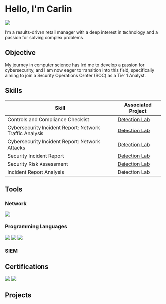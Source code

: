 # Hello, I'm Carlin
<a href="https://linkedin.com/in/carlin-bunn-b53684221"><img src="https://img.shields.io/badge/-LinkedIn-0072b1?&style=for-the-badge&logo=linkedin&logoColor=white" /></a>

I’m a results-driven retail manager with a deep interest in technology and a passion for solving complex problems.

## Objective
My journey in computer science has led me to develop a passion for cybersecurity, and I am now eager to transition into this field, specifically aiming to join a Security Operations Center (SOC) as a Tier 1 Analyst.

## Skills
| Skill                                         | Associated Project         |
|-----------------------------------------------|----------------------------|
| Controls and Compliance Checklist          | <a href="https://docs.google.com/document/d/1auY1rV1FQQoorl_NJLrtOOm_ms6jlXfpublLpuZREoI/edit?usp=sharing">Detection Lab|
| Cybersecurity Incident Report: Network Traffic Analysis         | <a href="https://docs.google.com/document/d/1dExaWjEzeSqZ5dLyQQnhDjPhZgztblNyFaszjnG6k3k/edit?usp=sharing)">Detection Lab|
| Cybersecurity Incident Report: Network Attacks       | <a href="https://docs.google.com/document/d/19Wni-q92BtyCxnU7YyN9Qo7rxV--lRKnTG0XeQjfrUc/edit?usp=drive_link)">Detection Lab|
| Security Incident Report       | <a href="https://docs.google.com/document/d/1DWLe4jJESsiwSaPiuR2xnGbdeOx3Pp47ylm28oMxF-0/edit?usp=sharing)">Detection Lab|
| Security Risk Assessment       | <a href="https://docs.google.com/document/d/14kl7Xa9lzxAXWzIrFWWqS50X8ACsm0ICcF7A9jQFuv4/edit?usp=sharing)">Detection Lab|
| Incident Report Analysis      | <a href="https://docs.google.com/document/d/1AfBbl597VC9drnOpy0RTA3d6AnQoUPef8YrifhqyJBc/edit?usp=drive_link)">Detection Lab|


## Tools

### Network
<div>
    <img src="https://img.shields.io/badge/-Wireshark-1679A7?&style=for-the-badge&logo=Wireshark&logoColor=white" />

</div>

### Programming Languages
<div>
   <img src="https://img.shields.io/badge/-SQL-00A4EF?&style=for-the-badge&logo=Microsoft&logoColor=white" />
   <img src="https://img.shields.io/badge/-Linux-00A4EF?&style=for-the-badge&logo=Linux&logoColor=white" />
<img src="https://img.shields.io/badge/-Python-00A4EF?&style=for-the-badge&logo=Python&logoColor=white" />


</div>

### SIEM
<div>

</div>

## Certifications

<div>
<img src="https://img.shields.io/badge/-Foundations_of_Cybersecurity-00A4EF?&style=for-the-badge&logo=Microsoft&logoColor=white" />
<img src="https://img.shields.io/badge/-Play_It_Safe:_Manage_Security_Risks-2E3440?&style=for-the-badge&logo=SimpleIcons&logoColor=white&labelColor=FF5555" />

</div>

## Projects
